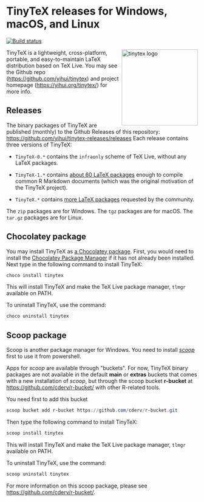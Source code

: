 # TinyTeX releases for Windows, macOS, and Linux

[![Build status](https://ci.appveyor.com/api/projects/status/2ortb2mqkm2fjg4k/branch/master?svg=true)](https://ci.appveyor.com/project/yihui/tinytex-releases/branch/master)

<a href="https://yihui.org/tinytex/"><img src="https://yihui.org/images/logo-tinytex.png" alt="tinytex logo" align="right" width="200px" /></a>

TinyTeX is a lightweight, cross-platform, portable, and easy-to-maintain LaTeX distribution based on TeX Live. You may see the Github repo (https://github.com/yihui/tinytex) and project homepage (https://yihui.org/tinytex/) for more info.

## Releases

The binary packages of TinyTeX are published (monthly) to the Github Releases of this repository: https://github.com/yihui/tinytex-releases/releases Each release contains three versions of TinyTeX:

- `TinyTeX-0.*` contains the `infraonly` scheme of TeX Live, without any LaTeX packages.

- `TinyTeX-1.*` contains [about 60 LaTeX packages](https://github.com/yihui/tinytex/blob/master/tools/pkgs-custom.txt) enough to compile common R Markdown documents (which was the original motivation of the TinyTeX project).

- `TinyTeX.*` contains [more LaTeX packages](https://github.com/yihui/tinytex/blob/master/tools/pkgs-yihui.txt) requested by the community.

The `zip` packages are for Windows. The `tgz` packages are for macOS. The `tar.gz` packages are for Linux.

## Chocolatey package

You may install TinyTeX as [a Chocolatey package](https://chocolatey.org/packages/tinytex). First, you would need to install the [Chocolatey Package Manager](https://chocolatey.org/install) if it has not already been installed. Next type in the following command to install TinyTeX:

```powershell
choco install tinytex
```

This will install TinyTeX and make the TeX Live package manager, `tlmgr` available on PATH.

To uninstall TinyTeX, use the command:

```powershell
choco uninstall tinytex
```

## Scoop package

Scoop is another package manager for Windows. You need to install [_scoop_](https://scoop-docs.now.sh/docs/getting-started/Quick-Start.html) first to use it from powershell.

Apps for _scoop_ are available through "buckets". For now, TinyTeX binary packages are not available in the default **main** or **extras** buckets that comes with a new installation of _scoop_, but through the scoop bucket **r-bucket** at https://github.com/cderv/r-bucket/ with other R-related tools.

You need first to add this bucket
```powershell 
scoop bucket add r-bucket https://github.com/cderv/r-bucket.git
```

Then type the following command to install TinyTeX: 

```powershell
scoop install tinytex
```

This will install TinyTeX and make the TeX Live package manager, `tlmgr` available on PATH.

To uninstall TinyTeX, use the command:

```powershell
scoop uninstall tinytex
```

For more information on this scoop package, please see https://github.com/cderv/r-bucket/.